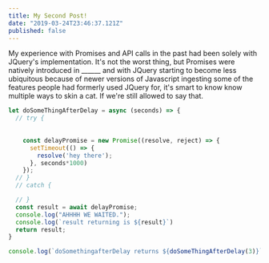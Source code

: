 ```yaml
---
title: My Second Post!
date: "2019-03-24T23:46:37.121Z"
published: false
---
```


My experience with Promises and API calls in the past had been solely with JQuery's implementation. It's not the worst thing, but Promises were natively introduced in ______ and with JQuery starting to become less ubiquitous because of newer versions of Javascript ingesting some of the features people had formerly used JQuery for, it's smart to know know multiple ways to skin a cat. If we're still allowed to say that.

```js
let doSomeThingAfterDelay = async (seconds) => {
  // try {
    
    
    const delayPromise = new Promise((resolve, reject) => {
      setTimeout(() => {
        resolve('hey there');
      }, seconds*1000)
    });
  // } 
  // catch {

  // }
  const result = await delayPromise;
  console.log("AHHHH WE WAITED.");
  console.log(`result returning is ${result}`)
  return result;
}

console.log(`doSomethingafterDelay returns ${doSomeThingAfterDelay(3)}`);
```